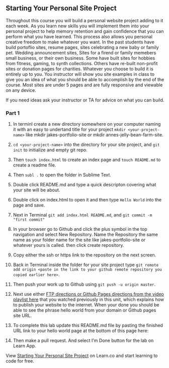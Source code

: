 

## Starting Your Personal Site Project

Throughout this course you will build a personal website project adding to it each week. As you learn new skills you will implement them into your personal project to help memory retention and gain confidence that you can perform what you have learned. This process also allows you personal creative freedom to make whatever you want. In the past students have build portoflio sites, resume pages, sites celebrating a new baby or family pet. Wedding announcement sites, Sites for a firend or family memebers small business, or their own business. Some have built sites for hobbies from fitness, gaming, to synth collections. Others have re-built non-profit sites or donation pages for charities. Whatever you choose to build it is entirely up to you. You instructor will show you site examples in class to give you an idea of what you should be able to accomplish by the end of the course. Most sites are under 5 pages and are fully responsive and viewable on any device.

If you need ideas ask your instructor or TA for advice on what you can build.

### Part 1

1. In terminl create a new directory somewhere on your computer naming it with an easy to undertand title for your project `mkdir <your-project-name>` like mkdir jakes-portfolio-site or mkdir annes-jelly-bean-farm-site.

2. `cd <your-project-name>` into the directory for your site project, and `git init` to initialize and empty git repo.

3. Then `touch index.html` to create an index page and `touch README.md` to create a readme file.

4. Then `subl .` to open the folder in Sublime Text.

5. Double click README.md and type a quick descripton covering what your site will be about.

6. Double click on index.html to open it and then type `Hello World` into the page and save.

7. Next in Terminal `git add index.html README.md`, and `git commit -m "first commit"`

8. In your browser go to Github and click the plus symbol in the top navigation and select New Repository. Name the Repository the same name as your folder name for the site like jakes-portfolio-site or whatever yours is called. then click create repository.

9. Copy either the ssh or https link to the repository on the next screen.

10. Back in Terminal inside the folder for your site project type `git remote add origin <paste in the link to your github remote repository you copied earlier here>`.

11. Then push your work up to Github using `git push -u origin master`.

12. Next use either [FTP directions or Github Pages directions from the video playlist here](https://www.youtube.com/watch?v=q89ZQXsIFQQ&list=PLj148bJp5wiwrxCm4xRyKfG7K3CnAPfIT) that you watched previously in this unit, which explains how to publish your website to the internet. When your done you should be able to see the phrase hello world from your domain or Github pages site URL.

13. To complete this lab update this README.md file by pasting the finished URL link to your hello world page at the bottom of this page here: 

14. Then make a pull request. And select I'm Done button for the lab on Learn App.

<p data-visibility='hidden'>View <a href='https://learn.co/lessons/fe-personal-site-project-p-1' title='Starting Your Personal Site Project'>Starting Your Personal Site Project</a> on Learn.co and start learning to code for free.</p>
